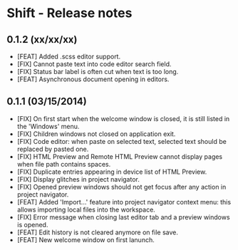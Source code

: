 # Shift - Release notes

## 0.1.2 (xx/xx/xx)

* [FEAT] Added .scss editor support.
* [FIX] Cannot paste text into code editor search field.
* [FIX] Status bar label is often cut when text is too long.
* [FEAT] Asynchronous document opening in editors.

## 0.1.1 (03/15/2014)

* [FIX] On first start when the welcome window is closed, it is still listed in the 'Windows' menu.
* [FIX] Children windows not closed on application exit.
* [FIX] Code editor: when paste on selected text, selected text should be replaced by pasted one.
* [FIX] HTML Preview and Remote HTML Preview cannot display pages when file path contains spaces.
* [FIX] Duplicate entries appearing in device list of HTML Preview.
* [FIX] Display glitches in project navigator.
* [FIX] Opened preview windows should not get focus after any action in project navigator.
* [FEAT] Added 'Import...' feature into project navigator context menu: this allows importing local files into the workspace.
* [FIX] Error message when closing last editor tab and a preview windows is opened.
* [FEAT] Edit history is not cleared anymore on file save.
* [FEAT] New welcome window on first lanunch.
